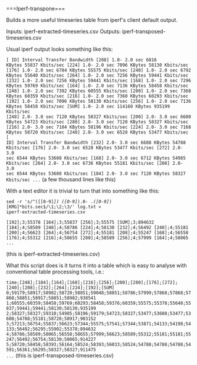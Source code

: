 ===Iperf-transpone===

Builds a more useful timeseries table from iperf's client default output.

Inputs: iperf-extracted-timeseries.csv
Outputs: iperf-transposed-timeseries.csv

Usual iperf output looks something like this:

<code>[ ID] Interval       Transfer     Bandwidth
[208]  1.0- 2.0 sec  6816 KBytes  55837 Kbits/sec
[224]  1.0- 2.0 sec  7096 KBytes  58130 Kbits/sec
[176]  1.0- 2.0 sec  6784 KBytes  55575 Kbits/sec
[240]  1.0- 2.0 sec  6792 KBytes  55640 Kbits/sec
[264]  1.0- 2.0 sec  7256 KBytes  59441 Kbits/sec
[232]  1.0- 2.0 sec  7256 KBytes  59441 Kbits/sec
[168]  1.0- 2.0 sec  7296 KBytes  59769 Kbits/sec
[164]  1.0- 2.0 sec  7136 KBytes  58458 Kbits/sec
[248]  1.0- 2.0 sec  7392 KBytes  60555 Kbits/sec
[280]  1.0- 2.0 sec  7368 KBytes  60359 Kbits/sec
[216]  1.0- 2.0 sec  7360 KBytes  60293 Kbits/sec
[192]  1.0- 2.0 sec  7096 KBytes  58130 Kbits/sec
[256]  1.0- 2.0 sec  7136 KBytes  58458 Kbits/sec
[SUM]  1.0- 2.0 sec  114160 KBytes  935199 Kbits/sec
[248]  2.0- 3.0 sec  7120 KBytes  58327 Kbits/sec
[200]  2.0- 3.0 sec  6680 KBytes  54723 Kbits/sec
[280]  2.0- 3.0 sec  7120 KBytes  58327 Kbits/sec
[216]  2.0- 3.0 sec  7104 KBytes  58196 Kbits/sec
[224]  2.0- 3.0 sec  7168 KBytes  58720 Kbits/sec
[240]  2.0- 3.0 sec  6528 KBytes  53477 Kbits/sec
[ ID] Interval       Transfer     Bandwidth
[232]  2.0- 3.0 sec  6688 KBytes  54788 Kbits/sec
[176]  2.0- 3.0 sec  6528 KBytes  53477 Kbits/sec
[272]  2.0- 3.0 sec  6544 KBytes  53608 Kbits/sec
[168]  2.0- 3.0 sec  6712 KBytes  54985 Kbits/sec
[264]  2.0- 3.0 sec  6736 KBytes  55181 Kbits/sec
[208]  2.0- 3.0 sec  6544 KBytes  53608 Kbits/sec
[184]  2.0- 3.0 sec  7120 KBytes  58327 Kbits/sec
...</code>
(a few thousand lines like this)

With a text editor  it is trivial to turn that into something like this:

<code>sed -r 's/^(\[[0-9]*\])  ([0-9]*)\.0- .*([0-9]*) [KMG]*bits.sec$/\1;\2;\3/' log.txt > iperf-extracted-timeseries.csv</code>

<code>[192];3;55378
[164];3;55837
[256];3;55575
[SUM];3;894632
[184];4;58589
[248];4;58786
[224];4;58130
[232];4;56492
[240];4;55181
[200];4;56623
[264];4;56754
[272];4;55181
[208];4;55247
[168];4;56558
[176];4;55312
[216];4;58655
[280];4;58589
[256];4;57999
[164];4;58065
...</code>

(this is iperf-extracted-timeseries.csv)

What this script does is it turns it into a table which is easy to analyse with conventional table processing tools, i.e.:

<code>time;[248];[184];[164];[168];[216];[256];[200];[280];[176];[272];[240];[208];[232];[264];[224];[192];[SUM]
0;59179;58917;58982;58720;58851;59048;58851;58786;57999;57868;57868;57868;58851;58917;58851;58982;938541
1;60555;60359;58458;59769;60293;58458;59376;60359;55575;55378;55640;55837;59441;59441;58130;58130;935199
2;58327;58327;59310;54985;58196;59179;54723;58327;53477;53608;53477;53608;54788;55181;58720;58917;903152
3;57213;56754;55837;56623;57344;55575;57541;57344;53871;54133;54198;54133;56492;56295;55902;55378;894632
4;58786;58589;58065;56558;58655;57999;56623;58589;55312;55181;55181;55247;56492;56754;58130;58065;914227
5;58720;58458;58393;56164;58524;58393;56033;58524;54788;54788;54788;54591;56361;56295;58327;58327;911475
...</code>
(this is iperf-transposed-timeseries.csv)